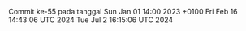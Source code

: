 Commit ke-55 pada tanggal Sun Jan 01 14:00 2023 +0100
Fri Feb 16 14:43:06 UTC 2024
Tue Jul  2 16:15:06 UTC 2024
